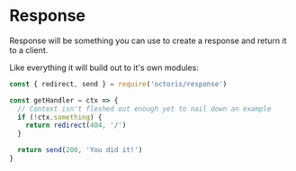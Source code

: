# Response

Response will be something you can use to create a response and return it to a client.

Like everything it will build out to it's own modules:

```js
const { redirect, send } = require('octoris/response')

const getHandler = ctx => {
  // Context isn't fleshed out enough yet to nail down an example
  if (!ctx.something) {
    return redirect(404, '/')
  }

  return send(200, 'You did it!')
}
```
